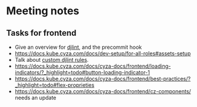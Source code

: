 # Meeting notes

## Tasks for frontend

- Give an overview for [djlint](https://www.djlint.com/docs/getting-started/), and the precommit hook
- https://docs.kube.cyza.com/docs/dev-setup/for-all-roles#assets-setup
- Talk about [custom djlint rules](https://www.djlint.com/docs/linter/).
- https://docs.kube.cyza.com/docs/cyza-docs/frontend/loading-indicators/?_highlight=todo#button-loading-indicator-1
- https://docs.kube.cyza.com/docs/cyza-docs/frontend/best-practices/?_highlight=todo#flex-proprieties
- https://docs.kube.cyza.com/docs/cyza-docs/frontend/cz-components/  needs an update